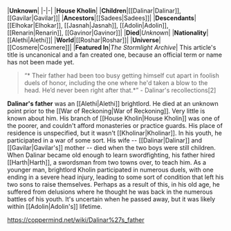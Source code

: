 |**Unknown**|
|-|-|
|**House Kholin**|
|**Children**|[[Dalinar\|Dalinar]], [[Gavilar\|Gavilar]]|
|**Ancestors**|[[Sadees\|Sadees]]|
|**Descendants**|[[Elhokar\|Elhokar]], [[Jasnah\|Jasnah]], [[Adolin\|Adolin]], [[Renarin\|Renarin]], [[Gavinor\|Gavinor]]|
|**Died**|*Unknown*|
|**Nationality**|[[Alethi\|Alethi]]|
|**World**|[[Roshar\|Roshar]]|
|**Universe**|[[Cosmere\|Cosmere]]|
|**Featured In**|*The Stormlight Archive*|
This article's title is uncanonical and a fan created one, because an official term or name has not been made yet.
>“* Their father had been too busy getting himself cut apart in foolish duels of honor, including the one where he'd taken a blow to the head. He’d never been right after that.*”
\- Dalinar's recollections[2]


**Dalinar's father** was an [[Alethi\|Alethi]] brightlord. He died at an unknown point prior to the [[War of Reckoning\|War of Reckoning]].
Very little is known about him. His branch of [[House Kholin\|House Kholin]] was one of the poorer, and couldn't afford monasteries or practice guards. His place of residence is unspecified, but it wasn't [[Kholinar\|Kholinar]]. In his youth, he participated in a war of some sort. His wife -- [[Dalinar\|Dalinar]] and [[Gavilar\|Gavilar's]] mother -- died when the two boys were still children. When Dalinar became old enough to learn swordfighting, his father hired [[Harth\|Harth]], a swordsman from two towns over, to teach him.
As a younger man, brightlord Kholin participated in numerous duels, with one ending in a severe head injury, leading to some sort of condition that left his two sons to raise themselves. Perhaps as a result of this, in his old age, he suffered from delusions where he thought he was back in the numerous battles of his youth. It's uncertain when he passed away, but it was likely within [[Adolin\|Adolin's]] lifetime.



https://coppermind.net/wiki/Dalinar%27s_father